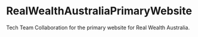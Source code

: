 # RealWealthAustraliaPrimaryWebsite
Tech Team Collaboration for the primary website for Real Wealth Australia.
